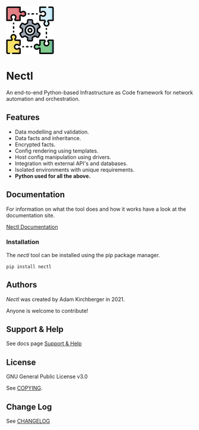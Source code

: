 ![](https://github.com/adamkirchberger/nectl/raw/main/docs/images/cover_icon_128.png)

# Nectl

An end-to-end Python-based Infrastructure as Code framework for network automation and orchestration.

## Features

- Data modelling and validation.
- Data facts and inheritance.
- Encrypted facts.
- Config rendering using templates.
- Host config manipulation using drivers.
- Integration with external API's and databases.
- Isolated environments with unique requirements.
- **Python used for all the above.**

## Documentation

For information on what the tool does and how it works have a look at the documentation site.

[Nectl Documentation](https://nectl.netlify.app)

### Installation

The _nectl_ tool can be installed using the pip package manager.

```
pip install nectl
```

## Authors

_Nectl_ was created by Adam Kirchberger in 2021.

Anyone is welcome to contribute!

## Support & Help

See docs page [Support & Help](https://nectl.netlify.app/#/project/support)

## License

GNU General Public License v3.0

See [COPYING](https://github.com/adamkirchberger/nectl/blob/main/COPYING).

## Change Log

See [CHANGELOG](https://github.com/adamkirchberger/nectl/blob/main/CHANGELOG.md)
